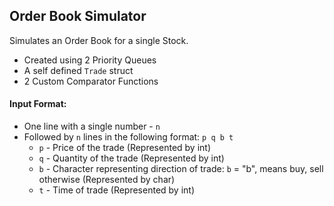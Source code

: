 ## Order Book Simulator
Simulates an Order Book for a single Stock.
* Created using 2 Priority Queues
* A self defined `Trade` struct
* 2 Custom Comparator Functions

#### Input Format:
* One line with a single number - `n`
* Followed by `n` lines in the following format: `p q b t`
  * `p` - Price of the trade (Represented by int)
  * `q` - Quantity of the trade (Represented by int)
  * `b` - Character representing direction of trade: `b` = "b", means buy, sell otherwise (Represented by char)
  * `t` - Time of trade (Represented by int)




